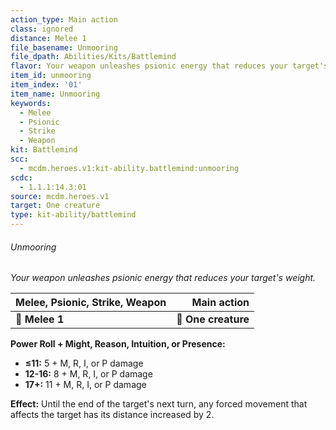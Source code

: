 ```yaml
---
action_type: Main action
class: ignored
distance: Melee 1
file_basename: Unmooring
file_dpath: Abilities/Kits/Battlemind
flavor: Your weapon unleashes psionic energy that reduces your target's weight.
item_id: unmooring
item_index: '01'
item_name: Unmooring
keywords:
  - Melee
  - Psionic
  - Strike
  - Weapon
kit: Battlemind
scc:
  - mcdm.heroes.v1:kit-ability.battlemind:unmooring
scdc:
  - 1.1.1:14.3:01
source: mcdm.heroes.v1
target: One creature
type: kit-ability/battlemind
---
```


###### Unmooring

*Your weapon unleashes psionic energy that reduces your target's weight.*

| **Melee, Psionic, Strike, Weapon** |     **Main action** |
| ---------------------------------- | ------------------: |
| **📏 Melee 1**                     | **🎯 One creature** |

**Power Roll + Might, Reason, Intuition, or Presence:**

- **≤11:** 5 + M, R, I, or P damage
- **12-16:** 8 + M, R, I, or P damage
- **17+:** 11 + M, R, I, or P damage

**Effect:** Until the end of the target's next turn, any forced movement that affects the target has its distance increased by 2.
